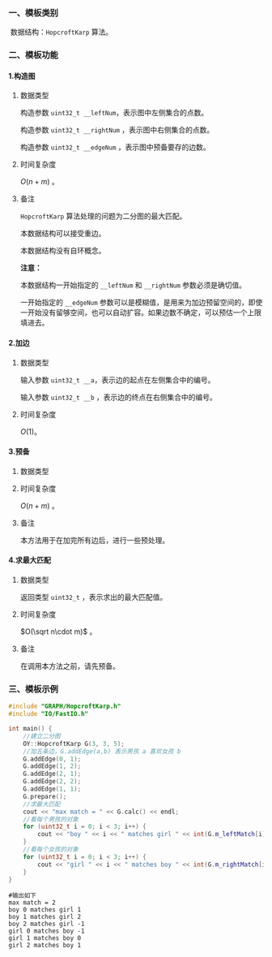 ### 一、模板类别

​	数据结构：`HopcroftKarp` 算法。

### 二、模板功能

#### 1.构造图

1. 数据类型

   构造参数 `uint32_t __leftNum`​ ，表示图中左侧集合的点数。

   构造参数 `uint32_t __rightNum` ，表示图中右侧集合的点数。

   构造参数 `uint32_t __edgeNum` ，表示图中预备要存的边数。

2. 时间复杂度

   $O(n+m)$ 。

3. 备注

   `HopcroftKarp` 算法处理的问题为二分图的最大匹配。

   本数据结构可以接受重边。
   
   本数据结构没有自环概念。

   **注意：**
   
   本数据结构一开始指定的 `__leftNum` 和 `__rightNum` 参数必须是确切值。
   
   一开始指定的 `__edgeNum` 参数可以是模糊值，是用来为加边预留空间的，即使一开始没有留够空间，也可以自动扩容。如果边数不确定，可以预估一个上限填进去。

#### 2.加边

1. 数据类型

   输入参数 `uint32_t __a`​ ，表示边的起点在左侧集合中的编号。

   输入参数 `uint32_t __b` ，表示边的终点在右侧集合中的编号。

2. 时间复杂度

   $O(1)$。


#### 3.预备

1. 数据类型

2. 时间复杂度

   $O(n+m)$ 。

3. 备注

   本方法用于在加完所有边后，进行一些预处理。

#### 4.求最大匹配

1. 数据类型

   返回类型 `uint32_t` ，表示求出的最大匹配值。

2. 时间复杂度

   $O(\sqrt n\cdot m)$ 。

3. 备注

   在调用本方法之前，请先预备。


### 三、模板示例

```c++
#include "GRAPH/HopcroftKarp.h"
#include "IO/FastIO.h"

int main() {
    //建立二分图
    OY::HopcroftKarp G(3, 3, 5);
    //加五条边，G.addEdge(a,b) 表示男孩 a 喜欢女孩 b
    G.addEdge(0, 1);
    G.addEdge(1, 2);
    G.addEdge(2, 1);
    G.addEdge(2, 2);
    G.addEdge(1, 1);
    G.prepare();
    //求最大匹配
    cout << "max match = " << G.calc() << endl;
    //看每个男孩的对象
    for (uint32_t i = 0; i < 3; i++) {
        cout << "boy " << i << " matches girl " << int(G.m_leftMatch[i]) << endl;
    }
    //看每个女孩的对象
    for (uint32_t i = 0; i < 3; i++) {
        cout << "girl " << i << " matches boy " << int(G.m_rightMatch[i]) << endl;
    }
}
```

```
#输出如下
max match = 2
boy 0 matches girl 1
boy 1 matches girl 2
boy 2 matches girl -1
girl 0 matches boy -1
girl 1 matches boy 0
girl 2 matches boy 1

```

